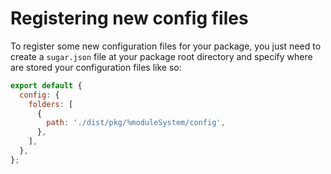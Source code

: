 <!-- This file has been generated using
     the "@coffeekraken/s-markdown-builder" package.
     !!! Do not edit it directly... -->


<!-- body -->

<!--
/**
* @name            Register new config files
* @namespace       doc.config
* @type            Markdown
* @platform        md
* @status          stable
* @menu            Documentation / Configuration           /doc/config/register
*
* @since           2.0.0
* @author    Olivier Bossel <olivier.bossel@gmail.com> (https://coffeekraken.io)
*/
-->

# Registering new config files

To register some new configuration files for your package, you just need to create a `sugar.json` file at your package root directory and specify where are stored your configuration files like so:

```js
export default {
  config: {
    folders: [
      {
        path: './dist/pkg/%moduleSystem/config',
      },
    ],
  },
};

```

